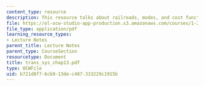 ```yaml
---
content_type: resource
description: This resource talks about railroads, modes, and cost function.
file: https://ol-ocw-studio-app-production.s3.amazonaws.com/courses/1-221j-transportation-systems-fall-2004/b721d8f76cb913dec487333229c1915b_trans_sys_chap13.pdf
file_type: application/pdf
learning_resource_types:
- Lecture Notes
parent_title: Lecture Notes
parent_type: CourseSection
resourcetype: Document
title: trans_sys_chap13.pdf
type: OCWFile
uid: b721d8f7-6cb9-13de-c487-333229c1915b
---
```

